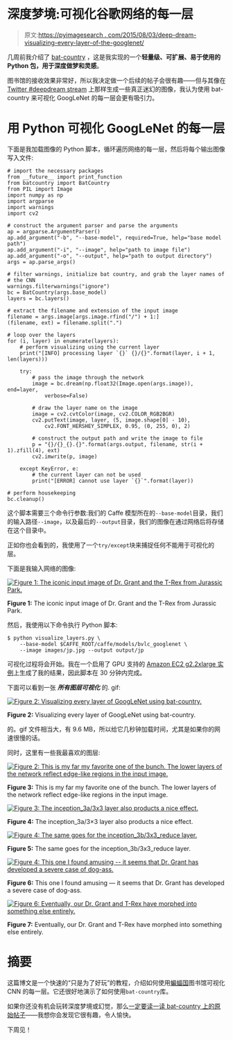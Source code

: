 # 深度梦境:可视化谷歌网络的每一层

> 原文:[https://pyimagesearch . com/2015/08/03/deep-dream-visualizing-every-layer-of-the-googlenet/](https://pyimagesearch.com/2015/08/03/deep-dream-visualizing-every-layer-of-googlenet/)

几周前我介绍了 [bat-country](https://pyimagesearch.com/2015/07/06/bat-country-an-extendible-lightweight-python-package-for-deep-dreaming-with-caffe-and-convolutional-neural-networks/) ，这是我实现的一个**轻量级、可扩展、易于使用的 Python 包，用于深度做梦和灵感**。

图书馆的接收效果非常好，所以我决定做一个后续的帖子会很有趣——但与其像在 [Twitter #deepdream stream](https://twitter.com/search?q=%23deepdream&src=tyah) 上那样生成一些真正迷幻的图像，我认为使用 bat-country 来可视化 GoogLeNet 的每一层会更有吸引力。

# 用 Python 可视化 GoogLeNet 的每一层

下面是我加载图像的 Python 脚本，循环遍历网络的每一层，然后将每个输出图像写入文件:

```
# import the necessary packages
from __future__ import print_function
from batcountry import BatCountry
from PIL import Image
import numpy as np
import argparse
import warnings
import cv2

# construct the argument parser and parse the arguments
ap = argparse.ArgumentParser()
ap.add_argument("-b", "--base-model", required=True, help="base model path")
ap.add_argument("-i", "--image", help="path to image file")
ap.add_argument("-o", "--output", help="path to output directory")
args = ap.parse_args()

# filter warnings, initialize bat country, and grab the layer names of
# the CNN
warnings.filterwarnings("ignore")
bc = BatCountry(args.base_model)
layers = bc.layers()

# extract the filename and extension of the input image
filename = args.image[args.image.rfind("/") + 1:]
(filename, ext) = filename.split(".")

# loop over the layers
for (i, layer) in enumerate(layers):
	# perform visualizing using the current layer
	print("[INFO] processing layer `{}` {}/{}".format(layer, i + 1, len(layers)))

	try:
		# pass the image through the network
		image = bc.dream(np.float32(Image.open(args.image)), end=layer,
			verbose=False)

		# draw the layer name on the image
		image = cv2.cvtColor(image, cv2.COLOR_RGB2BGR)
		cv2.putText(image, layer, (5, image.shape[0] - 10),
			cv2.FONT_HERSHEY_SIMPLEX, 0.95, (0, 255, 0), 2)

		# construct the output path and write the image to file
		p = "{}/{}_{}.{}".format(args.output, filename, str(i + 1).zfill(4), ext)
		cv2.imwrite(p, image)

	except KeyError, e:
		# the current layer can not be used
		print("[ERROR] cannot use layer `{}`".format(layer))

# perform housekeeping
bc.cleanup()

```

这个脚本需要三个命令行参数:我们的 Caffe 模型所在的`--base-model`目录，我们的输入路径`--image`，以及最后的`--output`目录，我们的图像在通过网络后将存储在这个目录中。

正如你也会看到的，我使用了一个`try/except`块来捕捉任何不能用于可视化的层。

下面是我输入网络的图像:

[![Figure 1: The iconic input image of Dr. Grant and the T-Rex from Jurassic Park.](../Images/35612ccea8805093318219215ac41f3b.png)](https://pyimagesearch.com/wp-content/uploads/2015/07/jp.jpg)

**Figure 1:** The iconic input image of Dr. Grant and the T-Rex from Jurassic Park.

然后，我使用以下命令执行 Python 脚本:

```
$ python visualize_layers.py \
 	--base-model $CAFFE_ROOT/caffe/models/bvlc_googlenet \
 	--image images/jp.jpg --output output/jp

```

可视化过程将会开始。我在一个启用了 GPU 支持的 [Amazon EC2 g2.2xlarge 实例](https://pyimagesearch.com/2014/10/13/deep-learning-amazon-ec2-gpu-python-nolearn/)上生成了我的结果，因此脚本在 30 分钟内完成。

下面可以看到一张 ***所有图层可视化*** 的. gif:

[![Figure 2: Visualizing every layer of GoogLeNet using bat-country.](../Images/f145d93b6f81b38f9bbb2aaf4f264203.png)](https://pyimagesearch.com/wp-content/uploads/2015/06/visualizing-all-googlenet-layers.gif)

**Figure 2:** Visualizing every layer of GoogLeNet using bat-country.

的。gif 文件相当大，有 9.6 MB，所以给它几秒钟加载时间，尤其是如果你的网速很慢的话。

同时，这里有一些我最喜欢的图层:

[![Figure 2: This is my far my favorite one of the bunch. The lower layers of the network reflect edge-like regions in the input image.](../Images/174016659ebb94d3376f61144bcfc785.png)](https://pyimagesearch.com/wp-content/uploads/2015/07/jp_0007.jpg)

**Figure 3:** This is my far my favorite one of the bunch. The lower layers of the network reflect edge-like regions in the input image.

[![Figure 3: The inception_3a/3x3 layer also products a nice effect.](../Images/4a24adf96367252a21b36850d91c01f4.png)](https://pyimagesearch.com/wp-content/uploads/2015/07/jp_0016.jpg)

**Figure 4:** The inception_3a/3×3 layer also products a nice effect.

[![Figure 4: The same goes for the inception_3b/3x3_reduce layer.](../Images/27e4177ef1cd5ae6e0f0b5cb39cacdf4.png)](https://pyimagesearch.com/wp-content/uploads/2015/07/jp_0029.jpg)

**Figure 5:** The same goes for the inception_3b/3x3_reduce layer.

[![Figure 4:  This one I found amusing -- it seems that Dr. Grant has developed a severe case of dog-ass.](../Images/2544c114906d90a2006cd067340538f1.png)](https://pyimagesearch.com/wp-content/uploads/2015/07/jp_0062.jpg)

**Figure 6:** This one I found amusing — it seems that Dr. Grant has developed a severe case of dog-ass.

[![Figure 6: Eventually, our Dr. Grant and T-Rex have morphed into something else entirely.](../Images/3ef620091d4150a352cbd0b3e167c203.png)](https://pyimagesearch.com/wp-content/uploads/2015/07/jp_0096.jpg)

**Figure 7:** Eventually, our Dr. Grant and T-Rex have morphed into something else entirely.

# 摘要

这篇博文是一个快速的“只是为了好玩”的教程，介绍如何使用[蝙蝠国](https://pyimagesearch.com/2015/07/06/bat-country-an-extendible-lightweight-python-package-for-deep-dreaming-with-caffe-and-convolutional-neural-networks/)图书馆可视化 CNN 的每一层。它还很好地演示了如何使用`bat-country`库。

如果你还没有机会玩转深度梦境或幻觉，那么[一定要读一读 bat-country 上的原始帖子](https://pyimagesearch.com/2015/07/06/bat-country-an-extendible-lightweight-python-package-for-deep-dreaming-with-caffe-and-convolutional-neural-networks/)——我想你会发现它很有趣，令人愉快。

下周见！